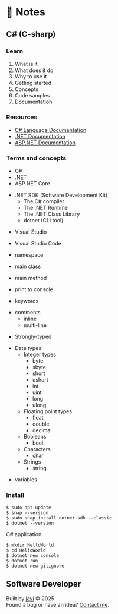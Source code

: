 # :memo: Notes
## C# (C-sharp)
### Learn
1. What is it
2. What does it do
3. Why to use it
4. Getting started
5. Concepts
6. Code samples
7. Documentation
### Resources
- [C# Language Documentation](https://learn.microsoft.com/en-us/dotnet/csharp/)
- [.NET Documentation](https://learn.microsoft.com/en-us/dotnet/)
- [ASP.NET Documentation](https://learn.microsoft.com/en-us/aspnet/core)
### Terms and concepts
- C#
- .NET
- ASP.NET Core

* .NET SDK (Software Development Kit)
  - The C# compiler
  - The .NET Runtime
  - The .NET Class Library
  - dotnet (CLI tool)

- Visual Studio
- Visual Studio Code

- namespace
- main class
- main method

- print to console
- keywords
* comments
  - inline
  - multi-line

- Strongly-typed
* Data types
  * Integer types
    - byte
    - sbyte
    - short
    - ushort
    - int
    - uint
    - long
    - ulong
  * Floating point types
    - float
    - double
    - decimal
  * Booleans
    - bool
  * Characters
    - char
  * Strings
    - string

- variables
### Install
```
$ sudo apt update
$ snap --version
$ sudo snap install dotnet-sdk --classic
$ dotnet --version
```

C# application
```
$ mkdir HelloWorld
$ cd HelloWorld
$ dotnet new console
$ dotnet run
$ dotnet new gitignore
```
## Software Developer
Built by [javi](https://github.com/javi0b01/) :copyright: 2025  
Found a bug or have an idea? [Contact me](https://www.linkedin.com/in/javi0b01/).
